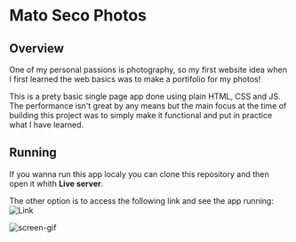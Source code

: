 # Mato Seco Photos

## Overview

  One of my personal passions is photography, so my first website idea when I first learned the web basics was to make a portifolio for my photos!
  
  This is a prety basic single page app done using plain HTML, CSS and JS. The performance isn't great by any means but the main focus at the time
  of building this project was to simply make it functional and put in practice what I have learned.
  
## Running

  If you wanna run this app localy you can clone this repository and then open it whith **Live server**.
 
  The other option is to access the following link and see the app running: ![Link](https://matoseco.netlify.app)
  
  ![screen-gif](./matosecofotos.gif)
